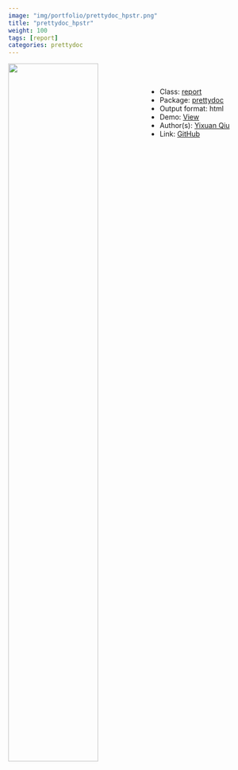 ```yaml
---
image: "img/portfolio/prettydoc_hpstr.png"
title: "prettydoc_hpstr"
weight: 100
tags: [report]
categories: prettydoc
---
```




<!--more-->

<p><a href="../../img/portfolio/prettydoc_hpstr.png"><img class = "jf-image-shadow" src="../../img/portfolio/prettydoc_hpstr.png" width="60%"  align="left"></a></p>

<br><br>

- Class: [report](../../tags/report)
- Package: [prettydoc](prettydoc)
- Output format: html
- Demo: [View](https://prettydoc.statr.me/hpstr.html)
- Author(s): [Yixuan Qiu](https://statr.me/)
- Link: [GitHub](https://github.com/yixuan/prettydoc)


